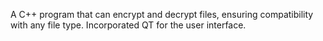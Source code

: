 A C++ program that can encrypt and decrypt files, ensuring compatibility with any file type.
Incorporated QT for the user interface.
